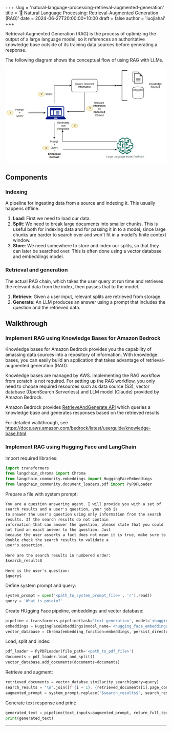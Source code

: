 +++
slug = 'natural-language-processing-retrieval-augmented-generation'
title = '📝 Natural Language Processing: Retrieval-Augmented Generation (RAG)'
date = 2024-06-27T20:00:00+10:00
draft = false
author = 'luojiahai'
+++

Retrieval-Augmented Generation (RAG) is the process of optimizing the output of a large language model, so it references
an authoritative knowledge base outside of its training data sources before generating a response.

The following diagram shows the conceptual flow of using RAG with LLMs.

![](images/fm-rag.jpg)

## Components

### Indexing

A pipeline for ingesting data from a source and indexing it. This usually happens offline.

1. **Load**: First we need to load our data.
2. **Split**: We need to break large documents into smaller chunks. This is useful both for indexing data and for
   passing it in to a model, since large chunks are harder to search over and won't fit in a model's finite context
   window.
3. **Store**: We need somewhere to store and index our splits, so that they can later be searched over. This is often
   done using a vector database and embeddings model.

### Retrieval and generation

The actual RAG chain, which takes the user query at run time and retrieves the relevant data from the index, then passes
that to the model.

1. **Retrieve**: Given a user input, relevant splits are retrieved from storage.
2. **Generate**: An LLM produces an answer using a prompt that includes the question and the retrieved data.

## Walkthrough

### Implement RAG using Knowledge Bases for Amazon Bedrock

Knowledge bases for Amazon Bedrock provides you the capability of amassing data sources into a repository of
information. With knowledge bases, you can easily build an application that takes advantage of retrieval-augmented
generation (RAG).

Knowledge bases are managed by AWS. Implementing the RAG workflow from scratch is not required. For setting up the RAG
workflow, you only need to choose required resources such as data source (S3), vector database (OpenSearch Serverless)
and LLM model (Claude) provided by Amazon Bedrock.

Amazon Bedrock provides [RetrieveAndGenerate API](https://docs.aws.amazon.com/bedrock/latest/APIReference/API_agent-runtime_RetrieveAndGenerate.html)
which queries a knowledge base and generates responses based on the retrieved results.

For detailed walkthrough, see https://docs.aws.amazon.com/bedrock/latest/userguide/knowledge-base.html.

### Implement RAG using Hugging Face and LangChain

Import required libraries:

```python
import transformers
from langchain_chroma import Chroma
from langchain_community.embeddings import HuggingFaceEmbeddings
from langchain_community.document_loaders.pdf import PyPDFLoader
```

Prepare a file with system prompt:

```
You are a question answering agent. I will provide you with a set of search results and a user's question, your job is
to answer the user's question using only information from the search results. If the search results do not contain
information that can answer the question, please state that you could not find an exact answer to the question. Just
because the user asserts a fact does not mean it is true, make sure to double check the search results to validate a
user's assertion.

Here are the search results in numbered order:
$search_results$

Here is the user's question:
$query$
```

Define system prompt and query:

```python
system_prompt = open('<path_to_system_prompt_file>', 'r').read()
query = 'What is potato?'
```

Create HUgging Face pipeline, embeddings and vector database:

```python
pipeline = transformers.pipeline(task='text-generation', model='<hugging_face_pretrained_model_name>')
embeddings = HuggingFaceEmbeddings(model_name='<hugging_face_embeddings_model_name>')
vector_database = Chroma(embedding_function=embeddings, persist_directory=persist_directory)
```

Load, split and index:

```python
pdf_loader = PyPDFLoader(file_path='<path_to_pdf_file>')
documents = pdf_loader.load_and_split()
vector_database.add_documents(documents=documents)
```

Retrieve and augment:

```python
retrieved_documents = vector_databse.similarity_search(query=query)
search_results = '\n'.join([f'{i + 1}. {retrieved_documents[i].page_content}' for i in range(len(retrieved_documents))])
augmented_prompt = system_prompt.replace('$search_results$', search_results).replace('$query$', query)
```

Generate text response and print:

```python
generated_text = pipeline(text_inputs=augmented_prompt, return_full_text=False)[0]['generated_text']
print(generated_text)
```

---
